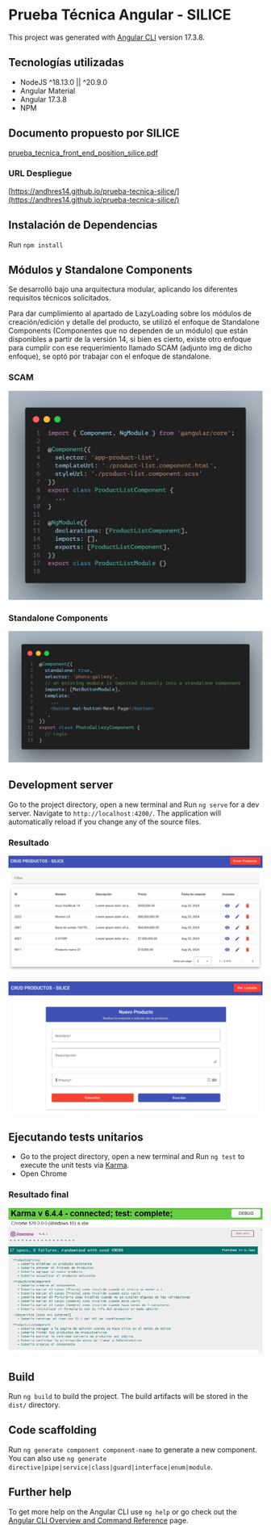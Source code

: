 # Prueba Técnica Angular - SILICE

This project was generated with [Angular CLI](https://github.com/angular/angular-cli) version 17.3.8.


## Tecnologías utilizadas
* NodeJS ^18.13.0 || ^20.9.0
* Angular Material
* Angular 17.3.8
* NPM

## Documento propuesto por SILICE

[prueba_tecnica_front_end_position_silice.pdf](./src/docs/prueba_tecnica_angular.pdf)

### URL Despliegue

[https://andhres14.github.io/prueba-tecnica-silice/](https://andhres14.github.io/prueba-tecnica-silice/)

## Instalación de Dependencias
Run `npm install`

## Módulos y Standalone Components

Se desarrolló bajo una arquitectura modular, aplicando los diferentes
requisitos técnicos solicitados.

Para dar cumplimiento al apartado de LazyLoading sobre los módulos
de creación/edición y detalle del producto, se utilizó el enfoque de Standalone Components (Componentes que no dependen de un módulo) que están
disponibles a partir de la versión 14, si bien es cierto, existe otro 
enfoque para cumplir con ese requerimiento llamado SCAM (adjunto img de dicho enfoque), se optó por trabajar con el enfoque de standalone.

### SCAM

![alt scam](./src/docs/SCAM_Angular.png)

### Standalone Components
![alt standalone](./src/docs/standalone-png.png)

## Development server

Go to the project directory, open a new terminal and Run `ng serve` for a dev server. Navigate to `http://localhost:4200/`. The application will automatically reload if you change any of the source files.

### Resultado
![alt tableMain](./src/docs/tableMainImg.png)

![alt tableMain](./src/docs/formProduct.png)



## Ejecutando tests unitarios

- Go to the project directory, open a new terminal and Run `ng test` to execute the unit tests via [Karma](https://karma-runner.github.io).
- Open Chrome

### Resultado final

![alt UniTests](./src/docs/unitTests.png)

## Build

Run `ng build` to build the project. The build artifacts will be stored in the `dist/` directory.

## Code scaffolding

Run `ng generate component component-name` to generate a new component. You can also use `ng generate directive|pipe|service|class|guard|interface|enum|module`.

## Further help

To get more help on the Angular CLI use `ng help` or go check out the [Angular CLI Overview and Command Reference](https://angular.io/cli) page.
